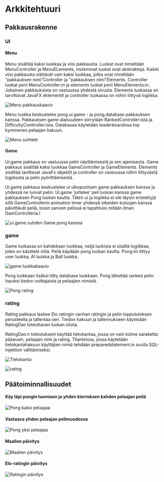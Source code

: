 # Arkkitehtuuri

## Pakkausrakenne

### UI

#### Menu

Menu sisältää kaksi luokkaa ja viisi pakkausta. Luokat ovat nimeltään MenuController ja MenuELements, molemmat luokat ovat abstrakteja.
Kaikki viisi pakkausta siältävät vain kaksi luokkaa, jotka ovat nimeltään "pakkauksen nimi"Controller ja "pakkauksen nimi"Elements. Controller luokat perii MenuController:in ja elements luokat perii MenuElements:in. Jokainen pakkauksista on vastuussa yhdestä sivusta. 
Elements luokassa on tarvittavat JavaFX eklementit ja controller luokassa on niihin liittyvä logiikka.

![Menu pakkauskaavio](https://github.com/SkarpAnton/OtPong/blob/master/dokumentaatio/Kuvat/MenuKaavio.png)

Menu luokka keskustelee pong.ui.game - ja pong.database pakkauksen kanssa. Pakkauksen game alaisuuteen siirrytään RankedController:ista ja DifficultyConttroller:ista. Databasea käytetään leaderboardissa top kymmenen pelaajan hakuun.

![Menu suhteet](https://github.com/SkarpAnton/OtPong/blob/master/dokumentaatio/Kuvat/MenuRelations%20(1).png)

#### Game

Ui.game pakkaus on vastuussa pelin näyttämisestä ja sen ajamisesta. Game pakkaus sisältää kaksi luokkaa GameController ja GameElements. Elements sisältää tavittavat JavaFx objektit ja controller on vastuussa niihin liittyvästä logiikasta ja pelin pyörittämisestä.

Ui.game pakkaus keskustelee ui ulkopuolisen game pakkauksen kanssa ja yhdessä ne luovat pelin. Ui.game 'juttelee' peli luokan kanssa 
game pakkauksen Pong luokan kautta. Täten ui ja logiikka ei ole täysin eristettyjä sillä GameControllerin animation timer yhdessä oikeiden kutsujen kanssa päivittävät peliä, toisin sanoen pelissä ei tapahtuisi mitään ilman GamControlleria.l

![ui.game suhden Game.pong kanssa](https://github.com/SkarpAnton/OtPong/blob/master/dokumentaatio/Kuvat/UiGameGamePong.png)


### game

Game luokassa on kahdeksan luokkaa, neljä luokista ei sisällä logiikkaa, joten en käsittele niitä. Peliä käydään pong luokan kautta.
Pong:iin liittyy user luokka, AI luokka ja Ball luokka.

![game luokkakaavio](https://github.com/SkarpAnton/OtPong/blob/master/dokumentaatio/Kuvat/GameLuokkakaavio.png)

Pong luokkaan lisäksi liitty database luokkaan. Pong lähettää ranked pelin lopuksi tiedon voittajaista ja pelaajien nimistä.

![Pong rating](https://github.com/SkarpAnton/OtPong/blob/master/dokumentaatio/Kuvat/RatingPong.png)

### rating

Rating pakkaus laskee Elo ratingin vanhan ratingin ja pelin lopputuloksen perusteella ja tallentaa sen. Tiedon hakuun ja tallennukseen käytetään RatingDao toteuttavan luokan oliota. 

RatingDao:n toteutukseni käyttää tietokantaa, jossa on vain kolme saraketta: pääavain, pelaajan nimi ja rating.
Tilanteissa, jossa käytetään tietokantahakuun käyttäjien nimiä tehdään preparedstatement:in avulla SQL-injektion välttämiseksi. 

![Tietokanta](https://github.com/SkarpAnton/OtPong/blob/master/dokumentaatio/Kuvat/database.png)

![rating](https://github.com/SkarpAnton/OtPong/blob/master/dokumentaatio/Kuvat/rating.png)

## Päätoiminnallisuudet


#### Käy läpi pongin luomisen ja yhden kierroksen kahden pelaajan peliä

![Pong kaksi pelaajaa](https://github.com/SkarpAnton/OtPong/blob/master/dokumentaatio/Kuvat/SekvenssiKaavioTwoPlayer.png)

#### Vastaava yhden pelaajan pelimuodossa

![Pong yksi pelaajaa](https://github.com/SkarpAnton/OtPong/blob/master/dokumentaatio/Kuvat/SekvenssiKaavioAI.png)

#### Maalien päivitys

![Maalien päivitys](https://github.com/SkarpAnton/OtPong/blob/master/dokumentaatio/Kuvat/SekvenssiKaavioScoring.png)

#### Elo-ratingin päivitys

![Ratingin päivitys](https://github.com/SkarpAnton/OtPong/blob/master/dokumentaatio/Kuvat/SekvenssiKaavioRatingUpdate.png)


